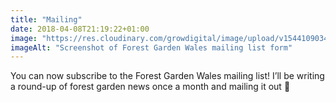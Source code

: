 ```yaml
---
title: "Mailing"
date: 2018-04-08T21:19:22+01:00
image: "https://res.cloudinary.com/growdigital/image/upload/v1544109034/mailing-list-26454136537.png"
imageAlt: "Screenshot of Forest Garden Wales mailing list form"
---
```


You can now subscribe to the Forest Garden Wales mailing list! I’ll be writing a round-up of forest garden news once a month and mailing it out 🙂
